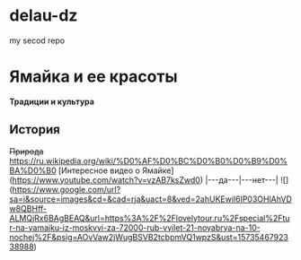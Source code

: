 # delau-dz
my secod repo
# Ямайка и ее красоты
**Традиции и культура**
## История
~~Природа~~
https://ru.wikipedia.org/wiki/%D0%AF%D0%BC%D0%B0%D0%B9%D0%BA%D0%B0 [Интересное видео о Ямайке] (https://www.youtube.com/watch?v=vzAB7ksZwd0)
|---да---|---нет---|
![] (https://www.google.com/url?sa=i&source=images&cd=&cad=rja&uact=8&ved=2ahUKEwil6IP03OHlAhVDw8QBHff-ALMQjRx6BAgBEAQ&url=https%3A%2F%2Flovelytour.ru%2Fspecial%2Ftur-na-yamajku-iz-moskvyi-za-72000-rub-vyilet-21-noyabrya-na-10-nochej%2F&psig=AOvVaw2jWugBSVB2tcbpmVQ1wpzS&ust=1573546792338988)
